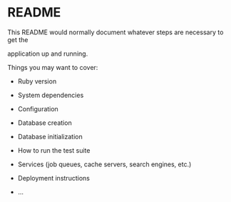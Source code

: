 # README

This README would normally document whatever steps are necessary to get the        

application up and running.  

Things you may want to cover:                                               
     
* Ruby version

* System dependencies        

* Configuration  

* Database creation

* Database initialization  

* How to run the test suite

* Services (job queues, cache servers, search engines, etc.)

* Deployment instructions

* ...
